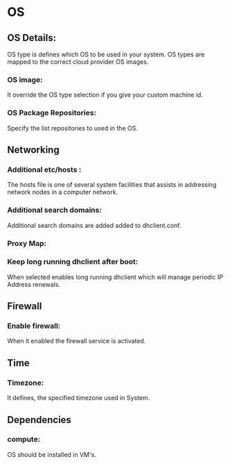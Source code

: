# OS

## OS Details:
OS type is defines which OS to be used in your system. OS types are mapped to the correct cloud provider OS images.

### OS image:
It override the OS type selection if you give your custom machine id.

### OS Package Repositories:
Specify the list repositories to used in the OS.

## Networking

### Additional etc/hosts :
The hosts file is one of several system facilities that assists in addressing network nodes in a computer network.

### Additional search domains:
Additional search domains are added added to dhclient.conf.

### Proxy Map:

### Keep long running dhclient after boot:
When selected enables long running dhclient which will manage periodic IP Address renewals.

## Firewall

### Enable firewall:
When it enabled the firewall service is activated.

## Time

### Timezone:
It defines, the specified timezone used in System.

## Dependencies

### compute:
OS should be installed in VM's.

